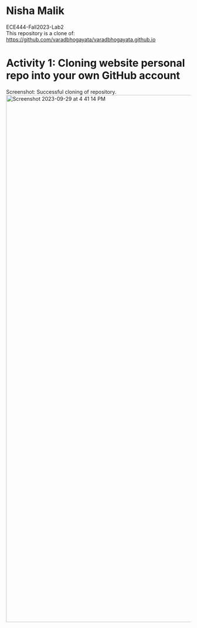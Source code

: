 # Nisha Malik
ECE444-Fall2023-Lab2  
This repository is a clone of: https://github.com/varadbhogayata/varadbhogayata.github.io

# Activity 1: Cloning website personal repo into your own GitHub account
Screenshot: Successful cloning of repository.  
<img width="1440" alt="Screenshot 2023-09-29 at 4 41 14 PM" src="https://github.com/niishaaa/niishaaa.github.io/assets/98194794/155bc9c6-0b9a-4ea2-a19a-a5ec404ae7de">
